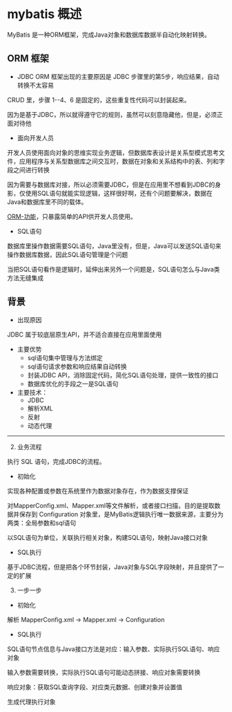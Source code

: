 # mybatis 概述

MyBatis 是一种ORM框架，完成Java对象和数据库数据半自动化映射转换。

##  ORM 框架

-   JDBC
ORM 框架出现的主要原因是 JDBC 步骤里的第5步，响应结果，自动转换不太容易

CRUD 里，步骤 1--4、6 是固定的，这些重复性代码可以封装起来。

因为是基于JDBC，所以就得遵守它的规则，虽然可以刻意隐藏他，但是，必须正面对待他

-   面向开发人员

开发人员使用面向对象的思维实现业务逻辑，但数据库表设计是关系型模式思考文件，应用程序与关系型数据库之间交互时，数据在对象和关系结构中的表、列和字段之间进行转换

因为需要与数据库对接，所以必须需要JDBC，但是在应用里不想看到JDBC的身影，仅使用SQL语句就能实现逻辑，这样很好啊，还有个问题要解决，数据在Java和数据库里不同的载体。

[ORM-功能](https://www.processon.com/view/link/5e912ec31e085369d0b82691)，只暴露简单的API供开发人员使用。

-   SQL语句

数据库里操作数据需要SQL语句，Java里没有，但是，Java可以发送SQL语句来操作数据库数据，因此SQL语句管理是个问题

当把SQL语句看作是逻辑时，延伸出来另外一个问题是，SQL语句怎么与Java类方法无缝集成


##  背景

-   出现原因

JDBC 属于较底层原生API，并不适合直接在应用里面使用

-   主要优势
    -   sql语句集中管理与方法绑定
    -   sql语句请求参数和响应结果自动转换
    -   封装JDBC API，消除固定代码，简化SQL语句处理，提供一致性的接口
    -   数据库优化的手段之一是SQL语句
-   主要技术：
    -   JDBC
    -   解析XML
    -   反射
    -   动态代理

----


2.  业务流程

执行 SQL 语句，完成JDBC的流程。

- 初始化

实现各种配置或参数在系统里作为数据对象存在，作为数据支撑保证

对MapperConfig.xml、Mapper.xml等文件解析，或者接口扫描，目的是提取数据并保存到 Configuration 对象里，是MyBatis逻辑执行唯一数据来源，主要分为两类：全局参数和sql语句

以SQL语句为单位，关联执行相关对象，构建SQL语句，映射Java接口对象

- SQL执行

基于JDBC流程，但是把各个环节封装，Java对象与SQL字段映射，并且提供了一定的扩展

3.  一步一步

- 初始化

解析 MapperConfig.xml -> Mapper.xml -> Configuration

- SQL执行

SQL语句节点信息与Java接口方法是对应：输入参数、实际执行SQL语句、响应对象

输入参数需要转换，实际执行SQL语句可能动态拼接、响应对象需要转换

响应对象：获取SQL查询字段、对应类元数据、创建对象并设置值

生成代理执行对象

